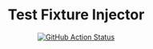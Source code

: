 <h1 align="center">Test Fixture Injector</h1>
<p align="center">
  <a href="https://github.com/vitorsalgado/test-fixture-injector/actions/workflows/ci.yml">
    <img src="https://github.com/vitorsalgado/test-fixture-injector/actions/workflows/ci.yml/badge.svg" alt="GitHub Action Status" />
  </a>
</p>
